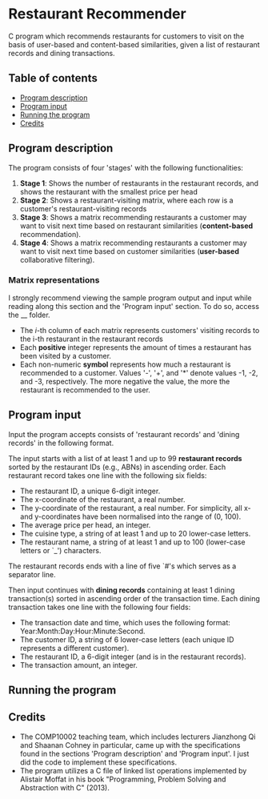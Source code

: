 # Restaurant Recommender

C program which recommends restaurants for customers to visit on the basis of user-based and content-based similarities, given a list of restaurant records and dining transactions.

## Table of contents
* [Program description](#program-description)
* [Program input](#program-input)
* [Running the program](#running-the-program)
* [Credits](#credits)

## Program description

The program consists of four 'stages' with the following functionalities:

1. **Stage 1**: Shows the number of restaurants in the restaurant records, and shows the restaurant with the smallest price per head
2. **Stage 2**: Shows a restaurant-visiting matrix, where each row is a customer's restaurant-visiting records
3. **Stage 3**: Shows a matrix recommending restaurants a customer may want to visit next time based on restaurant similarities (**content-based** recommendation).
4. **Stage 4**: Shows a matrix recommending restaurants a customer may want to visit next time based on customer similarities (**user-based** collaborative filtering).

### Matrix representations

I strongly recommend viewing the sample program output and input while reading along this section and the 'Program input' section. To do so, access the __ folder. 

- The *i*-th column of each matrix represents customers' visiting records to the i-th restaurant in the restaurant records
- Each **positive** integer represents the amount of times a restaurant has been visited by a customer.
- Each non-numeric **symbol** represents how much a restaurant is recommended to a customer. Values '-', '+', and '\*' denote values -1, -2, and -3, respectively. The more negative the value, the more the restaurant is recommended to the user.

## Program input

Input the program accepts consists of 'restaurant records' and 'dining records' in the following format.

The input starts with a list of at least 1 and up to 99 **restaurant records** sorted by the restaurant IDs (e.g., ABNs) in ascending order. Each restaurant record takes one line with the following six fields:
- The restaurant ID, a unique 6-digit integer.
- The x-coordinate of the restaurant, a real number.
- The y-coordinate of the restaurant, a real number. For simplicity, all x- and y-coordinates have been normalised into the range of (0, 100).
- The average price per head, an integer.
- The cuisine type, a string of at least 1 and up to 20 lower-case letters.
- The restaurant name, a string of at least 1 and up to 100 (lower-case letters or `_') characters.

The restaurant records ends with a line of five `#'s which serves as a separator line. 

Then input continues with **dining records** containing at least 1 dining transaction(s) sorted in ascending order of the transaction time. Each dining transaction takes one line with the following four fields:
- The transaction date and time, which uses the following format: Year:Month:Day:Hour:Minute:Second.
- The customer ID, a string of 6 lower-case letters (each unique ID represents a different customer).
- The restaurant ID, a 6-digit integer (and is in the restaurant records).
- The transaction amount, an integer.

## Running the program



## Credits

- The COMP10002 teaching team, which includes lecturers Jianzhong Qi and Shaanan Cohney in particular, came up with the specifications found in the sections 'Program description' and 'Program input'. I just did the code to implement these specifications.
- The program utilizes a C file of linked list operations implemented by Alistair Moffat in his book "Programming, Problem Solving and Abstraction with C" (2013).
